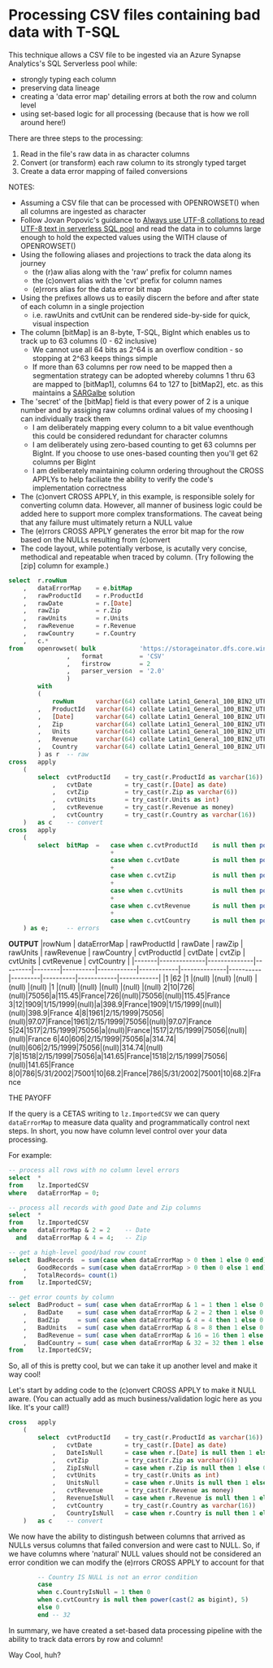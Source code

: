 # Processing CSV files containing bad data with T-SQL

This technique allows a CSV file to be ingested via an Azure Synapse Analytics's SQL Serverless pool while:
* strongly typing each column
* preserving data lineage
* creating a 'data error map' detailing errors at both the row and column level
* using set-based logic for all processing (because that is how we roll around here!)

There are three steps to the processing:
1. Read in the file's raw data in as character columns
2. Convert (or transform) each raw column to its strongly typed target
3. Create a data error mapping of failed conversions

NOTES:

* Assuming a CSV file that can be processed with OPENROWSET() when all columns are ingested as character
* Follow Jovan Popovic's guidance to [Always use UTF-8 collations to read UTF-8 text in serverless SQL pool](https://techcommunity.microsoft.com/t5/azure-synapse-analytics/always-use-utf-8-collations-to-read-utf-8-text-in-serverless-sql/ba-p/1883633) and read the data in to columns large enough to hold the expected values using the WITH clause of OPENROWSET()
* Using the following aliases and projections to track the data along its journey
  * the (r)aw alias along with the 'raw' prefix for column names
  * the (c)onvert alias with the 'cvt' prefix for column names
  * (e)rrors alias for the data error bit map
* Using the prefixes allows us to easily discern the before and after state of each column in a single projection
  * i.e. rawUnits and cvtUnit can be rendered side-by-side for quick, visual inspection
* The column [bitMap] is an 8-byte, T-SQL, BigInt which enables us to track up to 63 columns (0 - 62 inclusive)
  * We cannot use all 64 bits as 2^64 is an overflow condition - so stopping at 2^63 keeps things simple
  * If more than 63 columns per row need to be mapped then a segmentation strategy can be adopted whereby columns 1 thru 63 are mapped to [bitMap1], columns 64 to 127 to [bitMap2], etc. as this maintains a [SARGalbe](https://blogs.msmvps.com/robfarley/2010/01/21/sargable-functions-in-sql-server) solution
* The 'secret' of the [bitMap] field is that every power of 2 is a unique number and by assiging raw columns ordinal values of my choosing I can individually track them 
  * I am deliberately mapping every column to a bit value eventhough this could be considered redundant for character columns
  * I am deliberately using zero-based counting to get 63 columns per BigInt. If you choose to use ones-based counting then you'll get 62 columns per BigInt
  * I am deliberately maintaining column ordering throughout the CROSS APPLYs to help faciliate the ability to verify the code's implementation correctness
* The (c)onvert CROSS APPLY, in this example, is responsible solely for converting column data. However, all manner of business logic could be added here to support more complex transformations. The caveat being that any failure must ultimately return a NULL value
* The (e)rrors CROSS APPLY generates the error bit map for the row based on the NULLs resulting from (c)onvert
* The code layout, while potentially verbose, is acutally very concise, methodical and repeatable when traced by column. (Try following the [zip] column for example.)

```sql
select  r.rowNum
    ,   dataErrorMap    = e.bitMap
    ,   rawProductId    = r.ProductId
    ,   rawDate         = r.[Date]
    ,   rawZip          = r.Zip
    ,   rawUnits        = r.Units
    ,   rawRevenue      = r.Revenue
    ,   rawCountry      = r.Country
    ,   c.*
from    openrowset( bulk            'https://storageinator.dfs.core.windows.net/root/raw/csv/dataErrorMap-Data-Small.csv'
                ,   format          = 'CSV'
                ,   firstrow        = 2
                ,   parser_version  = '2.0'
                )
        with
        (
            rowNum      varchar(64) collate Latin1_General_100_BIN2_UTF8
        ,   ProductId   varchar(64) collate Latin1_General_100_BIN2_UTF8
        ,   [Date]      varchar(64) collate Latin1_General_100_BIN2_UTF8
        ,   Zip         varchar(64) collate Latin1_General_100_BIN2_UTF8
        ,   Units       varchar(64) collate Latin1_General_100_BIN2_UTF8
        ,   Revenue     varchar(64) collate Latin1_General_100_BIN2_UTF8
        ,   Country     varchar(64) collate Latin1_General_100_BIN2_UTF8
        ) as r  -- raw
cross   apply
    (
        select  cvtProductId    = try_cast(r.ProductId as varchar(16))
            ,   cvtDate         = try_cast(r.[Date] as date)
            ,   cvtZip          = try_cast(r.Zip as varchar(6))
            ,   cvtUnits        = try_cast(r.Units as int)
            ,   cvtRevenue      = try_cast(r.Revenue as money)
            ,   cvtCountry      = try_cast(r.Country as varchar(16))
    )   as c    -- convert
cross   apply
    (
        select  bitMap  =   case when c.cvtProductId    is null then power(cast(2 as bigint), 0) else 0 end -- 1
                            +
                            case when c.cvtDate         is null then power(cast(2 as bigint), 1) else 0 end -- 2
                            +
                            case when c.cvtZip          is null then power(cast(2 as bigint), 2) else 0 end -- 4
                            +
                            case when c.cvtUnits        is null then power(cast(2 as bigint), 3) else 0 end -- 8
                            +
                            case when c.cvtRevenue      is null then power(cast(2 as bigint), 4) else 0 end -- 16
                            +
                            case when c.cvtCountry      is null then power(cast(2 as bigint), 5) else 0 end -- 32
    ) as e;     -- errors
```
 **OUTPUT**
 |rowNum | dataErrorMap | rawProductId | rawDate | rawZip | rawUnits | rawRevenue | rawCountry | cvtProductId | cvtDate  | cvtZip  | cvtUnits | cvtRevenue | cvtCountry |
|-------|--------------|--------------|---------|--------|----------|------------|------------|--------------|----------|---------|----------|------------|------------|
|1      |62            |1             |(null)   |(null)  |(null)    |(null)      |(null)      |1             |(null)    |(null)   |(null)    |(null)      |(null)
2|10|726|(null)|75056|a|115.45|France|726|(null)|75056|(null)|115.45|France
3|12|1909|1/15/1999|(null)|a|398.9|France|1909|1/15/1999|(null)|(null)|398.9|France
4|8|1961|2/15/1999|75056|(null)|97.07|France|1961|2/15/1999|75056|(null)|97.07|France
5|24|1517|2/15/1999|75056|a|(null)|France|1517|2/15/1999|75056|(null)|(null)|France
6|40|606|2/15/1999|75056|a|314.74|(null)|606|2/15/1999|75056|(null)|314.74|(null)
7|8|1518|2/15/1999|75056|a|141.65|France|1518|2/15/1999|75056|(null)|141.65|France
8|0|786|5/31/2002|75001|10|68.2|France|786|5/31/2002|75001|10|68.2|France

THE PAYOFF

If the query is a CETAS writing to ```lz.ImportedCSV``` we can query ```dataErrorMap``` to measure data quality and programmatically control next steps. In short, you now have column level control over your data processing.

For example:
```sql
-- process all rows with no column level errors
select  *
from    lz.ImportedCSV
where   dataErrorMap = 0;

-- process all records with good Date and Zip columns
select  *
from    lz.ImportedCSV
where   dataErrorMap & 2 = 2    -- Date
  and   dataErrorMap & 4 = 4;   -- Zip

-- get a high-level good/bad row count
select  BadRecords  = sum(case when dataErrorMap > 0 then 1 else 0 end)
    ,   GoodRecords = sum(case when dataErrorMap > 0 then 0 else 1 end)
    ,   TotalRecords= count(1)
from    lz.ImportedCSV;

-- get error counts by column
select  BadProduct = sum( case when dataErrorMap & 1 = 1 then 1 else 0 end)
    ,   BadDate    = sum( case when dataErrorMap & 2 = 2 then 1 else 0 end)
    ,   BadZip     = sum( case when dataErrorMap & 4 = 4 then 1 else 0 end)
    ,   BadUnits   = sum( case when dataErrorMap & 8 = 8 then 1 else 0 end)
    ,   BadRevenue = sum( case when dataErrorMap & 16 = 16 then 1 else 0 end)
    ,   BadCountry = sum( case when dataErrorMap & 32 = 32 then 1 else 0 end)
from    lz.ImportedCSV;
```
So, all of this is pretty cool, but we can take it up another level and make it way cool!

Let's start by adding code to the (c)onvert CROSS APPLY to make it NULL aware. (You can actually add as much business/validation logic here as you like. It's your call!)
```sql
cross   apply
    (
        select  cvtProductId    = try_cast(r.ProductId as varchar(16))
            ,   cvtDate         = try_cast(r.[Date] as date)
            ,   DateIsNull      = case when r.[Date] is null then 1 else 0 end
            ,   cvtZip          = try_cast(r.Zip as varchar(6))
            ,   ZipIsNull       = case when r.Zip is null then 1 else 0 end
            ,   cvtUnits        = try_cast(r.Units as int)
            ,   UnitsNull       = case when r.Units is null then 1 else 0 end
            ,   cvtRevenue      = try_cast(r.Revenue as money)
            ,   RevenueIsNull   = case when r.Revenue is null then 1 else 0 end
            ,   cvtCountry      = try_cast(r.Country as varchar(16))
            ,   CountryIsNull   = case when r.Country is null then 1 else 0 end
    )   as c    -- convert
```
We now have the ability to distingush between columns that arrived as NULLs versus columns that failed conversion and were cast to NULL. So, if we have columns where 'natural' NULL values should not be considered an error condition we can modify the (e)rrors CROSS APPLY to account for that
```sql
        -- Country IS NULL is not an error condition
        case
        when c.CountryIsNull = 1 then 0
        when c.cvtCountry is null then power(cast(2 as bigint), 5) 
        else 0 
        end -- 32
```
In summary, we have created a set-based data processing pipeline with the ability to track data errors by row and column!

Way Cool, huh?
